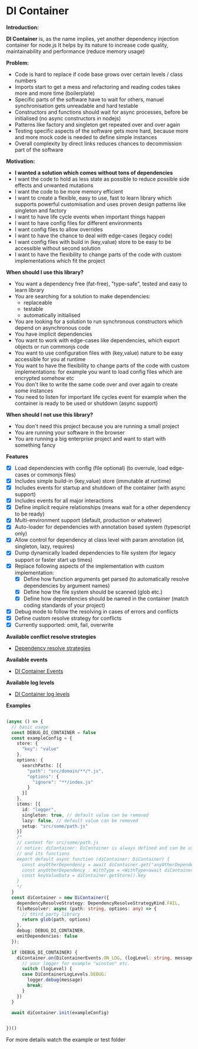DI Container 
=====
**Introduction:**

****DI Container**** is, as the name implies, yet another dependency injection container for node.js
It helps by its nature to increase code quality, maintainability and performance (reduce memory usage)

**Problem:**
* Code is hard to replace if code base grows over certain levels / class numbers
* Imports start to get a mess and refactoring and reading codes takes more and more time (boilerplate)
* Specific parts of the software have to wait for others, manuel synchronisation gets unreadable and hard testable 
* Constructors and functions should wait for async processes, before be initialised (no async constructors in nodejs)
* Patterns like factory and singleton get repeated over and over again
* Testing specific aspects of the software gets more hard, because more and more mock code is needed to define simple instances
* Overall complexity by direct links reduces chances to decommission part of the software

**Motivation:**
* ****I wanted a solution which comes without tons of dependencies****
* I want the code to hold as less state as possible to reduce possible side effects and unwanted mutations
* I want the code to be more memory efficient
* I want to create a flexible, easy to use, fast to learn library which supports
powerful customisation and uses proven design patterns like singleton and factory
* I want to have life cycle events when important things happen
* I want to have config files for different environments
* I want config files to allow overrides
* I want to have the chance to deal with edge-cases (legacy code)
* I want config files with build in (key,value) store to be easy to be accessible without second solution
* I want to have the flexibility to change parts of the code with custom implementations which fit the project

**When should I use this library?**
* You want a dependency free (fat-free), "type-safe", tested and easy to learn library
* You are searching for a solution to make dependencies:
  * replaceable
  * testable 
  * automatically initialised
* You are looking for a solution to run synchronous constructors which depend on asynchronous 
code
* You have implicit dependencies
* You want to work with edge-cases like dependencies, which export objects or run commonjs code
* You want to use configuration files with (key,value) nature to be easy accessible for you at runtime 
* You want to have the flexibility to change parts of the code with custom implementations:
for example you want to load config files which are encrypted somehow etc
* You don't like to write the same code over and over again to create some instances
* You need to listen for important life cycles event for example when the container is ready to be used
or shutdown (async support)

**When should I not use this library?**
* You don't need this project because you are running a small project
* You are running your software in the browser
* You are running a big enterprise project and want to start with something fancy

**Features**
* [x] Load dependencies with config (file optional) (to overrule, load edge-cases or commonjs files)
* [x] Includes simple build-in (key,value) store (immutable at runtime)
* [x] Includes events for startup and shutdown of the container (with async support)
* [x] Includes events for all major interactions
* [x] Define implicit require relationships (means wait for a other dependency to be ready)
* [x] Multi-environment support (default, production or whatever)
* [x] Auto-loader for dependencies with annotation based system (typescript only)
* [x] Allow control for dependency at class level with param annotation (id, singleton, lazy, requires)
* [x] Dump dynamically loaded dependencies to file system (for legacy support or faster start up times)
* [x] Replace following aspects of the implementation with custom implementation:
  * [x] Define how function arguments get parsed (to automatically resolve dependencies by argument names)
  * [x] Define how the file system should be scanned (glob etc.)
  * [x] Define how dependencies should be named in the container (match coding standards of your project)
* [x] Debug mode to follow the resolving in cases of errors and conflicts
* [x] Define custom resolve strategy for conflicts
 * [x] Currently supported: omit, fail, overwrite

**Available conflict resolve strategies**

* [Dependency resolve strategies](./enums/DependencyResolveStrategyKind.ts)

**Available events**

* [DI Container Events](./enums/DiContainerEvents.ts)

**Available log levels**

* [DI Container log levels](./enums/DiContainerLogLevels.ts)

**Examples**

```ts

(async () => {
  // basic usage
  const DEBUG_DI_CONTAINER = false
  const exampleConfig = {
    store: {
      "key": "value"
    },
    options: {
      searchPaths: [{
        "path": "src/domain/**/*.js",
        "options": {
          "ignore": "**/index.js"
        }
      }]
    },
    items: [{
      id: "logger",
      singleton: true, // default value can be removed
      lazy: false, // default value can be removed
      setup: "src/some/path.js"
    }]
    /* 
    // content for src/some/path.js
    // notice: diContainer: DiContainer is always defined and can be used to access the di container
    // and its functions
    export default async function (diContainer: DiContainer) {
      const anyOtherDependency = await diContainer.get("anyOtherDependency")
      const anyOtherDependency : WithType = <WithType>await diContainer.get("someTyped")
      const keyValueData = diContainer.getStore().key
    }
    */
  }
  const diContainer = new DiContainer({
    dependencyResolveStrategy: DependencyResolveStrategyKind.FAIL,
    fileResolver: async (path: string, options: any) => {
      // third party library
      return glob(path, options)
    },
    debug: DEBUG_DI_CONTAINER,
    emitDependencies: false
  });

  if (DEBUG_DI_CONTAINER) {
    diContainer.on(DiContainerEvents.ON_LOG, (logLevel: string, message: string) => {
      // your logger for example "winston" etc.
      switch (logLevel) {
      case DiContainerLogLevels.DEBUG:
        logger.debug(message)
        break;
      }
    })
  }

  await diContainer.init(exampleConfig)


})()
```
For more details watch the example or test folder 